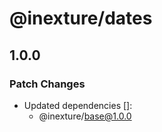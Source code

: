 # @inexture/dates

## 1.0.0

### Patch Changes

- Updated dependencies []:
  - @inexture/base@1.0.0
